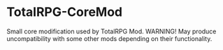 # TotalRPG-CoreMod
Small core modification used by TotalRPG Mod.
WARNING! May produce uncompatibility with some other mods depending on their functionality.

